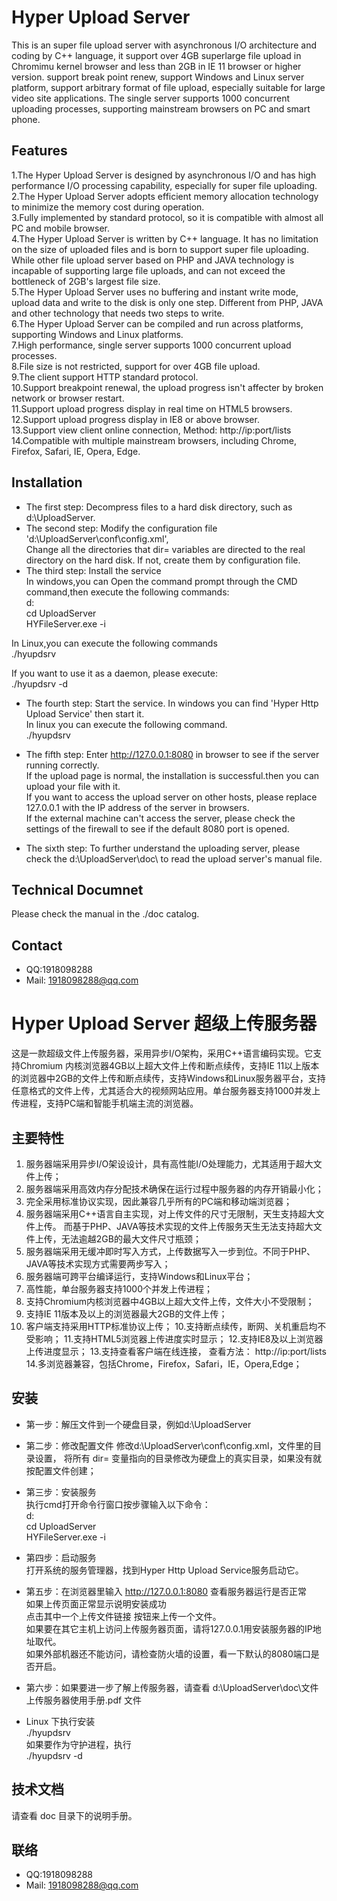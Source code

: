 # Hyper Upload Server

This is an super file upload server with asynchronous I/O architecture and coding by C++ language, it support over 4GB superlarge file upload  in Chromimu kernel browser and  less than 2GB in IE 11 browser or higher version. support break point renew, support Windows and Linux server platform, support arbitrary format of file upload, especially suitable for large video site applications. The single server supports 1000 concurrent uploading processes, supporting mainstream browsers on PC and smart phone.


## Features
1.The Hyper Upload Server is designed by asynchronous I/O and has high performance I/O processing capability, especially for super file uploading. <br>
2.The Hyper Upload Server adopts efficient memory allocation technology to minimize the memory cost during operation. <br>
3.Fully implemented by standard protocol, so it is compatible with almost all PC and mobile browser. <br>
4.The Hyper Upload Server is written by C++ language. It has no limitation on the size of uploaded files and is born to support super file uploading. While other file upload server based on PHP and JAVA technology is incapable of supporting large file uploads, and can not exceed the bottleneck of 2GB's largest file size. <br>
5.The Hyper Upload Server uses no buffering and instant write mode, upload data and write to the disk is only one step. Different from PHP, JAVA and other technology that needs two steps to write. <br>
6.The Hyper Upload Server can be compiled and run across platforms, supporting Windows and Linux platforms. <br>
7.High performance, single server supports 1000 concurrent upload processes. <br>
8.File size is not restricted, support for over 4GB file upload. <br>
9.The client support HTTP standard protocol. <br>
10.Support breakpoint renewal, the upload progress isn't affecter by broken network or browser restart. <br>
11.Support upload progress display in real time on HTML5 browsers. <br>
12.Support upload progress display in IE8 or above browser. <br>
13.Support view client online connection, Method: http://ip:port/lists <br>
14.Compatible with multiple mainstream browsers, including Chrome, Firefox, Safari, IE, Opera, Edge. <br>

## Installation

- The first step:
Decompress files to a hard disk directory, such as d:\UploadServer.
- The second step:
Modify the configuration file 'd:\UploadServer\conf\config.xml', <br>
Change all the directories that dir= variables are directed to the real directory on the hard disk. If not, create them by configuration file.
- The third step:
Install the service <br>
In windows,you can Open the command prompt through the CMD command,then execute the following commands: <br>
d:  <br>
cd UploadServer <br>
HYFileServer.exe -i <br>

In Linux,you can execute the following commands <br>
./hyupdsrv  <br>

If you want to use it as a daemon, please execute: <br>
./hyupdsrv -d <br>

- The fourth step: Start the service.
In windows you can find 'Hyper Http Upload Service' then start it. <br>
In linux you can  execute the following command. <br>
./hyupdsrv  <br>

- The fifth step: 
Enter http://127.0.0.1:8080 in browser to see if the server running correctly. <br>
If the upload page is normal, the installation is successful.then you can upload your file with it. <br>
If you want to access the upload server on other hosts, please replace 127.0.0.1 with the IP address of the server in browsers. <br>
If the external machine can't access the server, please check the settings of the firewall to see if the default 8080 port is opened. <br>

- The sixth step:
To further understand the uploading server, please check the d:\UploadServer\doc\ to read the upload server's manual file.

## Technical Documnet
Please check the manual in the ./doc catalog.

## Contact
- QQ:1918098288
- Mail: 1918098288@qq.com



# Hyper Upload Server 超级上传服务器

这是一款超级文件上传服务器，采用异步I/O架构，采用C++语言编码实现。它支持Chromium 内核浏览器4GB以上超大文件上传和断点续传，支持IE 11以上版本的浏览器中2GB的文件上传和断点续传，支持Windows和Linux服务器平台，支持任意格式的文件上传，尤其适合大的视频网站应用。单台服务器支持1000并发上传进程，支持PC端和智能手机端主流的浏览器。

## 主要特性
1. 服务器端采用异步I/O架设设计，具有高性能I/O处理能力，尤其适用于超大文件上传；
2. 服务器端采用高效内存分配技术确保在运行过程中服务器的内存开销最小化；
3. 完全采用标准协议实现，因此兼容几乎所有的PC端和移动端浏览器；
4. 服务器端采用C++语言自主实现，对上传文件的尺寸无限制，天生支持超大文件上传。
   而基于PHP、JAVA等技术实现的文件上传服务天生无法支持超大文件上传，无法逾越2GB的最大文件尺寸瓶颈；
5. 服务器端采用无缓冲即时写入方式，上传数据写入一步到位。不同于PHP、JAVA等技术实现方式需要两步写入；
6. 服务器端可跨平台编译运行，支持Windows和Linux平台；
7. 高性能，单台服务器支持1000个并发上传进程；
8. 支持Chromium内核浏览器中4GB以上超大文件上传，文件大小不受限制；
9. 支持IE 11版本及以上的浏览器最大2GB的文件上传；
9. 客户端支持采用HTTP标准协议上传；
10.支持断点续传，断网、关机重启均不受影响；
11.支持HTML5浏览器上传进度实时显示；
12.支持IE8及以上浏览器上传进度显示；
13.支持查看客户端在线连接， 查看方法： http://ip:port/lists
14.多浏览器兼容，包括Chrome，Firefox，Safari，IE，Opera,Edge；

## 安装

- 第一步：解压文件到一个硬盘目录，例如d:\UploadServer

- 第二步：修改配置文件 
		修改d:\UploadServer\conf\config.xml，文件里的目录设置，
		将所有 dir= 变量指向的目录修改为硬盘上的真实目录，如果没有就按配置文件创建； 
        
- 第三步：安装服务 <br/>
        执行cmd打开命令行窗口按步骤输入以下命令： <br/>
        d:  <br/>
        cd UploadServer <br/>
        HYFileServer.exe -i  <br/>   
        
- 第四步：启动服务 <br/>
        打开系统的服务管理器，找到Hyper Http Upload Service服务启动它。
                
- 第五步：在浏览器里输入 http://127.0.0.1:8080 查看服务器运行是否正常 <br>
        如果上传页面正常显示说明安装成功 <br>
        点击其中一个上传文件链接 按钮来上传一个文件。 <br>
        如果要在其它主机上访问上传服务器页面，请将127.0.0.1用安装服务器的IP地址取代。 <br>
        如果外部机器还不能访问，请检查防火墙的设置，看一下默认的8080端口是否开启。 <br>
        
- 第六步：如果要进一步了解上传服务器，请查看 d:\UploadServer\doc\文件上传服务器使用手册.pdf 文件 <br>

- Linux 下执行安装  <br>
./hyupdsrv  <br>
如果要作为守护进程，执行  <br>
./hyupdsrv -d <br>

## 技术文档
请查看 doc 目录下的说明手册。

## 联络
- QQ:1918098288
- Mail: 1918098288@qq.com








